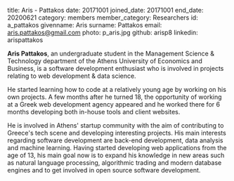 title: Aris - Pattakos
date: 20171001
joined_date: 20171001
end_date: 20200621
category: members
member_category: Researchers
id: a_pattakos
givenname: Aris
surname: Pattakos
email: aris.pattakos@gmail.com
photo: p_aris.jpg
github: arisp8
linkedin: arispattakos

**Aris Pattakos**, an undergraduate student in the Management Science & Technology department of the Athens University of Economics and Business, is a software development enthusiast who is involved in projects relating to web development & data science.

He started learning how to code at a relatively young age by working on his own projects. A few months after he turned 18, the opportunity of working at a Greek web development agency appeared and he worked there for 6 months developing both in-house tools and client websites.

He is involved in Athens' startup community with the aim of contributing to Greece's tech scene and developing interesting projects. His main interests regarding software development are back-end development, data analysis and machine learning. Having started developing web applications from the age of 13, his main goal now is to expand his knowledge in new areas such as natural language processing, algorithmic trading and modern database engines and to get involved in open source software development.
